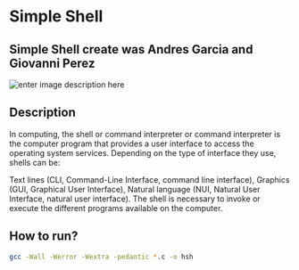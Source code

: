 # Simple Shell #

## Simple Shell create was Andres Garcia and Giovanni Perez

![enter image description here](https://s3.amazonaws.com/intranet-projects-files/holbertonschool-low_level_programming/235/shell.jpeg)

## Description

In computing, the shell or command interpreter or command interpreter is the computer program that provides a user interface to access the operating system services.
Depending on the type of interface they use, shells can be:

Text lines (CLI, Command-Line Interface, command line interface), Graphics (GUI, Graphical User Interface), Natural language (NUI, Natural User Interface, natural user interface).
The shell is necessary to invoke or execute the different programs available on the computer.

## How to run?

```bash
gcc -Wall -Werror -Wextra -pedantic *.c -o hsh
```

